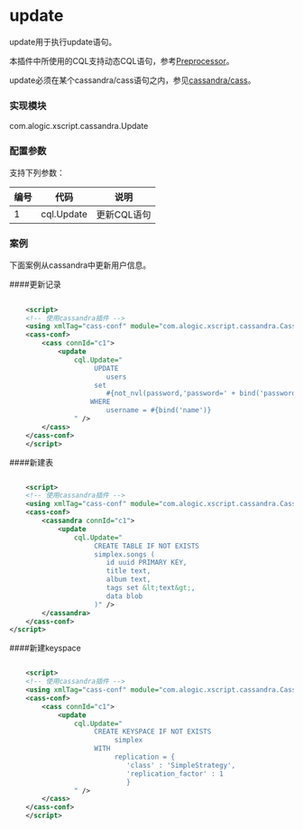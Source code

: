 update
======
update用于执行update语句。

本插件中所使用的CQL支持动态CQL语句，参考[Preprocessor](Preprocessor.md)。

update必须在某个cassandra/cass语句之内，参见[cassandra/cass](Conn.md)。

### 实现模块

com.alogic.xscript.cassandra.Update

### 配置参数

支持下列参数：

| 编号 | 代码 | 说明 |
| ---- | ---- | ---- |
| 1 | cql.Update | 更新CQL语句 |

### 案例

下面案例从cassandra中更新用户信息。

####更新记录

```xml
	
    <script>
	<!-- 使用cassandra插件 -->
	<using xmlTag="cass-conf" module="com.alogic.xscript.cassandra.CassandraNS" />
	<cass-conf>
		<cass connId="c1">	
			<update 
				cql.Update="
	 				 UPDATE 
                    	users
                     set 
                        #{not_nvl(password,'password=' + bind('password'))}
                    WHERE 
                    	username = #{bind('name')}
	 			" />
		</cass>
	</cass-conf>
    </script>
```

####新建表

```xml

	<script>
	<!-- 使用cassandra插件 -->
	<using xmlTag="cass-conf" module="com.alogic.xscript.cassandra.CassandraNS" />
	<cass-conf>
		<cassandra connId="c1">	
			<update 
				cql.Update="
	 				 CREATE TABLE IF NOT EXISTS 
	 				 simplex.songs (
	 				    id uuid PRIMARY KEY,
	 				    title text,
	 				    album text,
	 				    tags set &lt;text&gt;,
	 				    data blob
	 				 )" />
		</cassandra>
	</cass-conf>
</script>
```

####新建keyspace

```xml

	<script>
	<!-- 使用cassandra插件 -->
	<using xmlTag="cass-conf" module="com.alogic.xscript.cassandra.CassandraNS" />	
	<cass-conf>
		<cass connId="c1">	
			<update 
				cql.Update="
	 				 CREATE KEYSPACE IF NOT EXISTS
	 				      simplex
	 				 WITH 
	 				      replication = {
	 				         'class' : 'SimpleStrategy',
	 				         'replication_factor' : 1
	 				         }     
	 			" />
		</cass>
	</cass-conf>
    </script>
```
